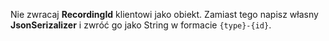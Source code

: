 Nie zwracaj **RecordingId** klientowi jako obiekt. Zamiast tego napisz własny **JsonSerizalizer** i zwróć go jako String w formacie `{type}-{id}`.
